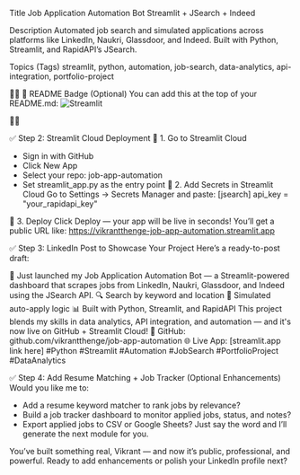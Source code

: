  Title
Job Application Automation Bot  Streamlit + JSearch + Indeed

Description
Automated job search and simulated applications across platforms like LinkedIn, Naukri, Glassdoor, and Indeed. Built with Python, Streamlit, and RapidAPI’s JSearch.

 Topics (Tags)
streamlit, python, automation, job-search, data-analytics, api-integration, portfolio-project


🔹 README Badge (Optional)
You can add this at the top of your README.md:
![Streamlit](https://img.shields.io/badge/Built%20with-Streamlit-red?style=for-the-badge&logo=streamlit)



✅ Step 2: Streamlit Cloud Deployment
🔹 1. Go to Streamlit Cloud
- Sign in with GitHub
- Click New App
- Select your repo: job-app-automation
- Set streamlit_app.py as the entry point
🔹 2. Add Secrets in Streamlit Cloud
Go to Settings → Secrets Manager and paste:
[jsearch]
api_key = "your_rapidapi_key"


🔹 3. Deploy
Click Deploy — your app will be live in seconds!
You’ll get a public URL like:
https://vikrantthenge-job-app-automation.streamlit.app



✅ Step 3: LinkedIn Post to Showcase Your Project
Here’s a ready-to-post draft:

🚀 Just launched my Job Application Automation Bot — a Streamlit-powered dashboard that scrapes jobs from LinkedIn, Naukri, Glassdoor, and Indeed using the JSearch API.
🔍 Search by keyword and location
🤖 Simulated auto-apply logic
📊 Built with Python, Streamlit, and RapidAPI
This project blends my skills in data analytics, API integration, and automation — and it's now live on GitHub + Streamlit Cloud!
🔗 GitHub: github.com/vikrantthenge/job-app-automation
🌐 Live App: [streamlit.app link here]
#Python #Streamlit #Automation #JobSearch #PortfolioProject #DataAnalytics


✅ Step 4: Add Resume Matching + Job Tracker (Optional Enhancements)
Would you like me to:
- Add a resume keyword matcher to rank jobs by relevance?
- Build a job tracker dashboard to monitor applied jobs, status, and notes?
- Export applied jobs to CSV or Google Sheets?
Just say the word and I’ll generate the next module for you.

You’ve built something real, Vikrant — and now it’s public, professional, and powerful. Ready to add enhancements or polish your LinkedIn profile next?
